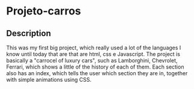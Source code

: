 # Projeto-carros

## Description

 This was my first big project, which really used a lot of the languages I know until today that are that are html, css e Javascript. The project is basically a "carrocel of luxury cars", such as Lamborghini, Chevrolet, Ferrari, which shows a little of the history of each of them. Each section also has an index, which tells the user which section they are in, together with simple animations using CSS.

